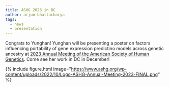 ```yaml
---
title: ASHG 2023 in DC
author: arjun-bhattacharya
tags:
  - news
  - presentation
---
```


Congrats to Yunghan! Yunghan will be presenting a poster on factors influencing portability of gene expression predictino models across genetic ancestry at 
[2023 Annual Meeting of the American Society of Human Genetics](https://www.ashg.org/meetings/2023meeting/).
Come see her work in DC in December!

{% include figure.html image="https://www.ashg.org/wp-content/uploads/2022/10/Logo-ASHG-Annual-Meeting-2023-FINAL.png" %}

